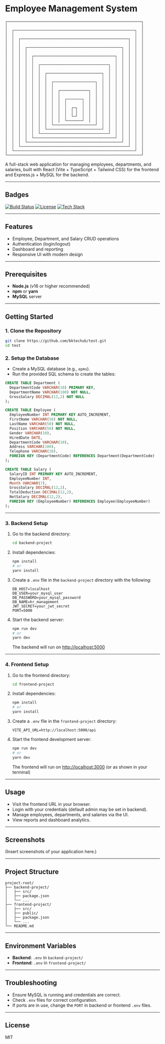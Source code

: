 # Employee Management System

```plaintext
┌─────────────────────────────────────────────────────────────┐
│                                                             │
│  ┌───────────────────────────────────────────────────────┐  │
│  │                                                       │  │
│  │  ┌─────────────────────────────────────────────────┐  │  │
│  │  │                                                 │  │  │
│  │  │  ┌───────────────────────────────────────────┐  │  │  │
│  │  │  │                                           │  │  │  │
│  │  │  │  ┌─────────────────────────────────────┐  │  │  │  │
│  │  │  │  │                                     │  │  │  │  │
│  │  │  │  │  ┌───────────────────────────────┐  │  │  │  │  │
│  │  │  │  │  │                               │  │  │  │  │  │
│  │  │  │  │  │  ┌─────────────────────────┐  │  │  │  │  │  │
│  │  │  │  │  │  │                         │  │  │  │  │  │  │
│  │  │  │  │  │  │  ┌───────────────────┐  │  │  │  │  │  │  │
│  │  │  │  │  │  │  │                   │  │  │  │  │  │  │  │
│  │  │  │  │  │  │  │  ┌─────────────┐  │  │  │  │  │  │  │  │
│  │  │  │  │  │  │  │  │             │  │  │  │  │  │  │  │  │
│  │  │  │  │  │  │  │  │  ┌───────┐  │  │  │  │  │  │  │  │  │
│  │  │  │  │  │  │  │  │  │       │  │  │  │  │  │  │  │  │  │
│  │  │  │  │  │  │  │  │  │  ┌─┐  │  │  │  │  │  │  │  │  │  │
│  │  │  │  │  │  │  │  │  │  │ │  │  │  │  │  │  │  │  │  │  │
│  │  │  │  │  │  │  │  │  │  └─┘  │  │  │  │  │  │  │  │  │  │
│  │  │  │  │  │  │  │  │  └───────┘  │  │  │  │  │  │  │  │  │
│  │  │  │  │  │  │  └───────────────────┘  │  │  │  │  │  │  │
│  │  │  │  │  │  └─────────────────────────┘  │  │  │  │  │  │
│  │  │  │  │  └───────────────────────────────┘  │  │  │  │  │
│  │  │  │  └─────────────────────────────────────┘  │  │  │  │
│  │  │  └───────────────────────────────────────────┘  │  │  │
│  │  └─────────────────────────────────────────────────┘  │  │
│  └───────────────────────────────────────────────────────┘  │
└─────────────────────────────────────────────────────────────┘
```

A full-stack web application for managing employees, departments, and salaries, built with React (Vite + TypeScript + Tailwind CSS) for the frontend and Express.js + MySQL for the backend.

---

## Badges

[![Build Status](https://img.shields.io/badge/build-passing-brightgreen.svg)](https://github.com/bktechub/test)
[![License](https://img.shields.io/badge/license-MIT-blue.svg)](https://opensource.org/licenses/MIT)
[![Tech Stack](https://img.shields.io/badge/tech%20stack-React%20%7C%20Express%20%7C%20MySQL-lightgrey.svg)](https://github.com/bktechub/test)

---

## Features
- Employee, Department, and Salary CRUD operations
- Authentication (login/logout)
- Dashboard and reporting
- Responsive UI with modern design

---

## Prerequisites
- **Node.js** (v16 or higher recommended)
- **npm** or **yarn**
- **MySQL** server

---

## Getting Started

### 1. Clone the Repository
```bash
git clone https://github.com/bktechub/test.git
cd test
```

### 2. Setup the Database
- Create a MySQL database (e.g., `epms`).
- Run the provided SQL schema to create the tables:

```sql
CREATE TABLE Department (
  DepartmentCode VARCHAR(10) PRIMARY KEY,
  DepartmentName VARCHAR(100) NOT NULL,
  GrossSalary DECIMAL(12,2) NOT NULL
);

CREATE TABLE Employee (
  EmployeeNumber INT PRIMARY KEY AUTO_INCREMENT,
  FirstName VARCHAR(50) NOT NULL,
  LastName VARCHAR(50) NOT NULL,
  Position VARCHAR(50) NOT NULL,
  Gender VARCHAR(10),
  HiredDate DATE,
  DepartmentCode VARCHAR(10),
  Address VARCHAR(100),
  Telephone VARCHAR(20),
  FOREIGN KEY (DepartmentCode) REFERENCES Department(DepartmentCode)
);

CREATE TABLE Salary (
  SalaryID INT PRIMARY KEY AUTO_INCREMENT,
  EmployeeNumber INT,
  Month VARCHAR(7),
  GrossSalary DECIMAL(12,2),
  TotalDeduction DECIMAL(12,2),
  NetSalary DECIMAL(12,2),
  FOREIGN KEY (EmployeeNumber) REFERENCES Employee(EmployeeNumber)
);
```

---

### 3. Backend Setup

1. Go to the backend directory:
   ```bash
   cd backend-project
   ```
2. Install dependencies:
   ```bash
   npm install
   # or
   yarn install
   ```
3. Create a `.env` file in the `backend-project` directory with the following:
   ```env
   DB_HOST=localhost
   DB_USER=your_mysql_user
   DB_PASSWORD=your_mysql_password
   DB_NAME=hr_management
   JWT_SECRET=your_jwt_secret
   PORT=5000
   ```
4. Start the backend server:
   ```bash
   npm run dev
   # or
   yarn dev
   ```
   The backend will run on [http://localhost:5000](http://localhost:5000)

---

### 4. Frontend Setup

1. Go to the frontend directory:
   ```bash
   cd frontend-project
   ```
2. Install dependencies:
   ```bash
   npm install
   # or
   yarn install
   ```
3. Create a `.env` file in the `frontend-project` directory:
   ```env
   VITE_API_URL=http://localhost:5000/api
   ```
4. Start the frontend development server:
   ```bash
   npm run dev
   # or
   yarn dev
   ```
   The frontend will run on [http://localhost:3000](http://localhost:3000) (or as shown in your terminal)

---

## Usage
- Visit the frontend URL in your browser.
- Login with your credentials (default admin may be set in backend).
- Manage employees, departments, and salaries via the UI.
- View reports and dashboard analytics.

---

## Screenshots

(Insert screenshots of your application here.)

---

## Project Structure

```
project-root/
├── backend-project/
│   ├── src/
│   ├── package.json
│   └── ...
├── frontend-project/
│   ├── src/
│   ├── public/
│   ├── package.json
│   └── ...
└── README.md
```

---

## Environment Variables
- **Backend**: `.env` in `backend-project/`
- **Frontend**: `.env` in `frontend-project/`

---

## Troubleshooting
- Ensure MySQL is running and credentials are correct.
- Check `.env` files for correct configuration.
- If ports are in use, change the `PORT` in backend or frontend `.env` files.

---

## License
MIT 